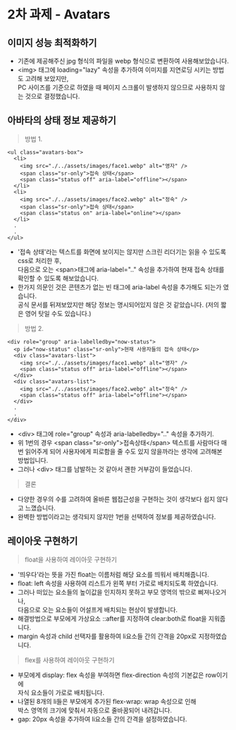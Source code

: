 # 2차 과제 - Avatars

## 이미지 성능 최적화하기

- 기존에 제공해주신 jpg 형식의 파일을 webp 형식으로 변환하여 사용해보았습니다.
- &lt;img&gt; 태그에 loading="lazy" 속성을 추가하여 이미지를 지연로딩 시키는 방법도 고려해 보았지만,<br />
  PC 사이즈를 기준으로 하였을 때 페이지 스크롤이 발생하지 않으므로 사용하지 않는 것으로 결정했습니다.

## 아바타의 상태 정보 제공하기

> 방법 1.

```
<ul class="avatars-box">
  <li>
    <img src="./../assets/images/face1.webp" alt="영자" />
    <span class="sr-only">접속 상태</span>
    <span class="status off" aria-label="offline"></span>
  </li>
  <li>
    <img src="./../assets/images/face2.webp" alt="정숙" />
    <span class="sr-only">접속 상태</span>
    <span class="status on" aria-label="online"></span>
  </li>
  .
  .
</ul>
```

- '접속 상태'라는 텍스트를 화면에 보이지는 않지만 스크린 리더기는 읽을 수 있도록 css로 처리한 후,<br/>
  다음으로 오는 &lt;span&gt;태그에 aria-label=".." 속성을 추가하여 현재 접속 상태를 확인할 수 있도록 해보았습니다.
- 한가지 의문인 것은 콘텐츠가 없는 빈 태그에 aria-label 속성을 추가해도 되는가 였습니다. <br /> 공식 문서를 뒤져보았지만 해당 정보는 명시되어있지 않은 것 같았습니다. (저의 짧은 영어 탓일 수도 있습니다.)

> 방법 2.

```
<div role="group" aria-labelledby="now-status">
  <p id="now-status" class="sr-only">현재 사용자들의 접속 상태</p>
  <div class="avatars-list">
    <img src="./../assets/images/face1.webp" alt="영자" />
    <span class="status off" aria-label="offline"></span>
  </div>
  <div class="avatars-list">
    <img src="./../assets/images/face2.webp" alt="정숙" />
    <span class="status off" aria-label="offline"></span>
  </div>
  .
  .
</div>
```

- &lt;div&gt; 태그에 role="group" 속성과 aria-labelledby=".." 속성을 추가하기.
- 위 1번의 경우 &lt;span class="sr-only"&gt;접속상태&lt;/span&gt; 텍스트를 사람마다 매번 읽어주게 되어 사용자에게 피로함을 줄 수도 있지 않을까라는 생각에 고려해본 방법입니다.
- 그러나 &lt;div&gt; 태그를 남발하는 것 같아서 괜한 거부감이 들었습니다.

> 결론

- 다양한 경우의 수를 고려하여 올바른 웹접근성을 구현하는 것이 생각보다 쉽지 않다고 느꼈습니다.
- 완벽한 방법이라고는 생각되지 않지만 1번을 선택하여 정보를 제공하였습니다.

## 레이아웃 구현하기

> float을 사용하여 레이아웃 구현하기

- '띄우다'라는 뜻을 가진 float는 이름처럼 해당 요소를 띄워서 배치해줍니다.
- float: left 속성을 사용하여 리스트가 왼쪽 부터 가로로 배치되도록 하였습니다.
- 그러나 떠있는 요소들의 높이값을 인지하지 못하고 부모 영역의 밖으로 삐져나오거나,<br/> 다음으로 오는 요소들이 어설프게 배치되는 현상이 발생합니다.
- 해결방법으로 부모에게 가상요소 ::after를 지정하여 clear:both로 float을 지워줍니다.
- margin 속성과 child 선택자를 활용하여 li요소들 간의 간격을 20px로 지정하였습니다.

> flex를 사용하여 레이아웃 구현하기

- 부모에게 display: flex 속성을 부여하면 flex-direction 속성의 기본값은 row이기에 <br/>자식 요소들이 가로로 배치됩니다.
- 나열된 8개의 li들은 부모에게 추가된 flex-wrap: wrap 속성으로 인해<br /> 박스 영역의 크기에 맞춰서 자동으로 줄바꿈되어 내려갑니다.
- gap: 20px 속성을 추가하여 li요소들 간의 간격을 설정하였습니다.
